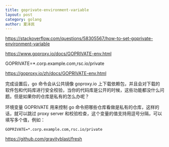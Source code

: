 ```yaml
---
title: goprivate-environment-variable
layout: post
category: golang
author: 夏泽民
---
```

https://stackoverflow.com/questions/58305567/how-to-set-goprivate-environment-variable

https://www.goproxy.io/docs/GOPRIVATE-env.html

   GOPRIVATE=*.corp.example.com,rsc.io/private
<!-- more -->

https://goproxy.io/zh/docs/GOPRIVATE-env.html

完成设置后，go 命令会从公共镜像 goproxy.io 上下载依赖包，并且会对下载的软件包和代码库进行安全校验，当你的代码库是公开的时候，这些功能都没什么问题。但是如果你的仓库是私有的怎么办呢？

环境变量 GOPRIVATE 用来控制 go 命令把哪些仓库看做是私有的仓库，这样的话，就可以跳过 proxy server 和校验检查，这个变量的值支持用逗号分隔，可以填写多个值，例如：

    GOPRIVATE=*.corp.example.com,rsc.io/private


https://github.com/gravityblast/fresh

